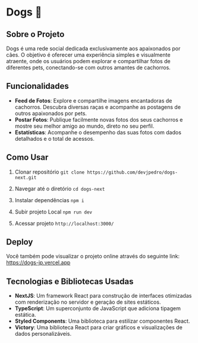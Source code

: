 # Dogs 🐶

## Sobre o Projeto

Dogs é uma rede social dedicada exclusivamente aos apaixonados por cães. O objetivo é oferecer uma experiência simples e visualmente atraente, onde os usuários podem explorar e compartilhar fotos de diferentes pets, conectando-se com outros amantes de cachorros.

## Funcionalidades

- **Feed de Fotos**: Explore e compartilhe imagens encantadoras de cachorros. Descubra diversas raças e acompanhe as postagens de outros apaixonados por pets.
- **Postar Fotos**: Publique facilmente novas fotos dos seus cachorros e mostre seu melhor amigo ao mundo, direto no seu perfil.
- **Estatísticas**: Acompanhe o desempenho das suas fotos com dados detalhados e o total de acessos.

## Como Usar

1. Clonar repositório
``git clone https://github.com/devjpedro/dogs-next.git``

2. Navegar até o diretório
``cd dogs-next``

3. Instalar dependências
 ``npm i``

4. Subir projeto Local
``npm run dev``

5. Acessar projeto
``http://localhost:3000/``

## Deploy

Você também pode visualizar o projeto online através do seguinte link:
https://dogs-jp.vercel.app

## Tecnologias e Bibliotecas Usadas

- **NextJS**: Um framework React para construção de interfaces otimizadas com renderização no servidor e geração de sites estáticos.
- **TypeScript**: Um superconjunto de JavaScript que adiciona tipagem estática.
- **Styled Components**: Uma biblioteca para estilizar componentes React.
- **Victory**: Uma biblioteca React para criar gráficos e visualizações de dados personalizáveis.

